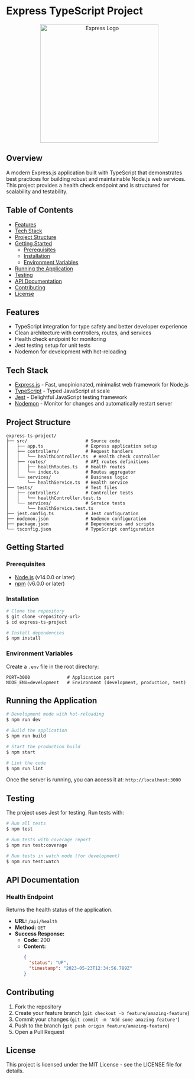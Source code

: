 # Express TypeScript Project

<p align="center">
  <img src="https://camo.githubusercontent.com/86f61f7d4367c71a580e11af0bcd4f333d1b967225a679a12998657db1307dd3/68747470733a2f2f692e636c6f756475702e636f6d2f7a6659366c4c376546612d3330303078333030302e706e67" width="320" alt="Express Logo" />
</p>

## Overview

A modern Express.js application built with TypeScript that demonstrates best practices for building robust and maintainable Node.js web services. This project provides a health check endpoint and is structured for scalability and testability.

## Table of Contents

- [Features](#features)
- [Tech Stack](#tech-stack)
- [Project Structure](#project-structure)
- [Getting Started](#getting-started)
  - [Prerequisites](#prerequisites)
  - [Installation](#installation)
  - [Environment Variables](#environment-variables)
- [Running the Application](#running-the-application)
- [Testing](#testing)
- [API Documentation](#api-documentation)
- [Contributing](#contributing)
- [License](#license)

## Features

- TypeScript integration for type safety and better developer experience
- Clean architecture with controllers, routes, and services
- Health check endpoint for monitoring
- Jest testing setup for unit tests
- Nodemon for development with hot-reloading

## Tech Stack

- [Express.js](https://expressjs.com/) - Fast, unopinionated, minimalist web framework for Node.js
- [TypeScript](https://www.typescriptlang.org/) - Typed JavaScript at scale
- [Jest](https://jestjs.io/) - Delightful JavaScript testing framework
- [Nodemon](https://nodemon.io/) - Monitor for changes and automatically restart server

## Project Structure

```
express-ts-project/
├── src/                      # Source code
│   ├── app.ts                # Express application setup
│   ├── controllers/          # Request handlers
│   │   └── healthController.ts  # Health check controller
│   ├── routes/               # API routes definitions
│   │   ├── healthRoutes.ts   # Health routes
│   │   └── index.ts          # Routes aggregator
│   └── services/             # Business logic
│       └── healthService.ts  # Health service
├── tests/                    # Test files
│   ├── controllers/          # Controller tests
│   │   └── healthController.test.ts
│   └── services/             # Service tests
│       └── healthService.test.ts
├── jest.config.ts            # Jest configuration
├── nodemon.json              # Nodemon configuration
├── package.json              # Dependencies and scripts
└── tsconfig.json             # TypeScript configuration
```

## Getting Started

### Prerequisites

- [Node.js](https://nodejs.org/) (v14.0.0 or later)
- [npm](https://www.npmjs.com/) (v6.0.0 or later)

### Installation

```bash
# Clone the repository
$ git clone <repository-url>
$ cd express-ts-project

# Install dependencies
$ npm install
```

### Environment Variables

Create a `.env` file in the root directory:

```
PORT=3000              # Application port
NODE_ENV=development   # Environment (development, production, test)
```

## Running the Application

```bash
# Development mode with hot-reloading
$ npm run dev

# Build the application
$ npm run build

# Start the production build
$ npm start

# Lint the code
$ npm run lint
```

Once the server is running, you can access it at: `http://localhost:3000`

## Testing

The project uses Jest for testing. Run tests with:

```bash
# Run all tests
$ npm test

# Run tests with coverage report
$ npm run test:coverage

# Run tests in watch mode (for development)
$ npm run test:watch
```

## API Documentation

### Health Endpoint

Returns the health status of the application.

- **URL:** `/api/health`
- **Method:** `GET`
- **Success Response:**
  - **Code:** 200
  - **Content:**
    ```json
    {
      "status": "UP",
      "timestamp": "2023-05-23T12:34:56.789Z"
    }
    ```

## Contributing

1. Fork the repository
2. Create your feature branch (`git checkout -b feature/amazing-feature`)
3. Commit your changes (`git commit -m 'Add some amazing feature'`)
4. Push to the branch (`git push origin feature/amazing-feature`)
5. Open a Pull Request

## License

This project is licensed under the MIT License - see the LICENSE file for details.
